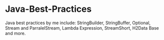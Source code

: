 # Java-Best-Practices
Java best practices by me include: StringBuilder, StringBuffer, Optional, Stream and ParralelStream, Lambda Expression, StreamShort, H2Data Base and more.
